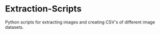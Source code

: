 # Extraction-Scripts
Python scripts for extracting images and creating CSV's of different image datasets.
